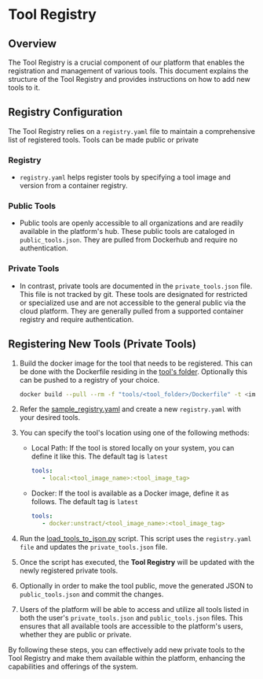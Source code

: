 # Tool Registry

## Overview

The Tool Registry is a crucial component of our platform that enables the registration and management of various tools.
This document explains the structure of the Tool Registry and provides instructions on how to add new tools to it.

## Registry Configuration

The Tool Registry relies on a `registry.yaml` file to maintain a comprehensive list of registered tools. Tools can be made public or private

### Registry

- `registry.yaml` helps register tools by specifying a tool image and version from a container registry.

### Public Tools

- Public tools are openly accessible to all organizations and are readily available in the platform's hub. These public tools are cataloged in `public_tools.json`. They are pulled from Dockerhub and require no authentication.

### Private Tools

- In contrast, private tools are documented in the `private_tools.json` file. This file is not tracked by git. These tools are designated for restricted or specialized use and are not accessible to the general public via the cloud platform. They are generally pulled from a supported container registry and require authentication.

## Registering New Tools (Private Tools)

1. Build the docker image for the tool that needs to be registered. This can be done with the Dockerfile residing in the [tool's folder](/tools/).
Optionally this can be pushed to a registry of your choice.

    ```bash
    docker build --pull --rm -f "tools/<tool_folder>/Dockerfile" -t <image_name>:<image_tag>
    ```

1. Refer the [sample_registry.yaml](/unstract/tool-registry/src/unstract/tool_registry/config/sample_registry.yaml) and create a new `registry.yaml` with your desired tools.
1. You can specify the tool's location using one of the following methods:
    - Local Path: If the tool is stored locally on your system, you can define it like this. The default tag is `latest`

        ```yml
        tools:
           - local:<tool_image_name>:<tool_image_tag>
        ```

    - Docker: If the tool is available as a Docker image, define it as follows. The default tag is `latest`

        ```yml
        tools:
           - docker:unstract/<tool_image_name>:<tool_image_tag>
        ```

1. Run the [load_tools_to_json.py](/unstract/tool-registry/scripts/load_tools_to_json.py) script. This script uses the `registry.yaml file` and updates the `private_tools.json` file.
1. Once the script has executed, the **Tool Registry** will be updated with the newly registered private tools.
1. Optionally in order to make the tool public, move the generated JSON to `public_tools.json` and commit the changes.
1. Users of the platform will be able to access and utilize all tools listed in both the user's `private_tools.json` and `public_tools.json` files. This ensures that all available tools are accessible to the platform's users, whether they are public or private.

By following these steps, you can effectively add new private tools to the Tool Registry and make them available within the platform, enhancing the capabilities and offerings of the system.
